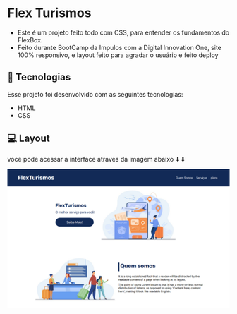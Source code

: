 # Flex Turismos

- Este é um projeto feito todo com CSS, para entender os fundamentos do FlexBox.
- Feito durante BootCamp da Impulos com a Digital Innovation One, site 100% responsivo, e layout feito para agradar o usuário e feito deploy

## 🚀 Tecnologias

Esse projeto foi desenvolvido com as seguintes tecnologias:

- HTML
- CSS

## 💻 Layout

você pode acessar a interface atraves da imagem abaixo ⬇⬇

[![miniatura do app](https://github.com/PamLeles/Flex-Turismos/blob/main/images/miniatura-da-pagina.png)](https://flex-turismos-sepia.vercel.app/)
